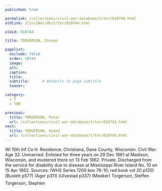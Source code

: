 ```yaml
---
published: true

permalink: /collections/civil-war-database/t/tor/010744.html
oldlink: /CivilWar/db/t/tor/010744.html

oldid: 010744

title: TORGERSON, Steven

pagelist:
  exclude: false
  order: 10744
  image: 
  alt:
  caption:
  title:
  subtitle:      # Defaults to page subtitle
  teaser:

category: 
  - T 
  - TOR

previous:
  title: TORGERSON, Peter
  url: /collections/civil-war-database/t/tor/010743.html  
next:
  title: TORGERSON, Svend
  url: /collections/civil-war-database/t/tor/010745.html   
---
```

WI 15th Inf Co H. Residence: Christiana, Dane County, Wisconsin. Civil War: Age 32. Unmarried. Enlisted for three years on 29 Dec 1861 at Madison, Wisconsin, and mustered there on 13 Feb 1862. Private. Discharged from the service for disability due to disease at Mississippi River Island No. 10 on 15 Apr 1862. Sources: (WHS Series 1200 box 76-10; red book vol 20 p120) (Buslett p577) (Ager p311) (Ulvestad p337) (Meeker) &#147;Torgerson, Steffen&#148; &#147;Torgerson, Stephen&#148;